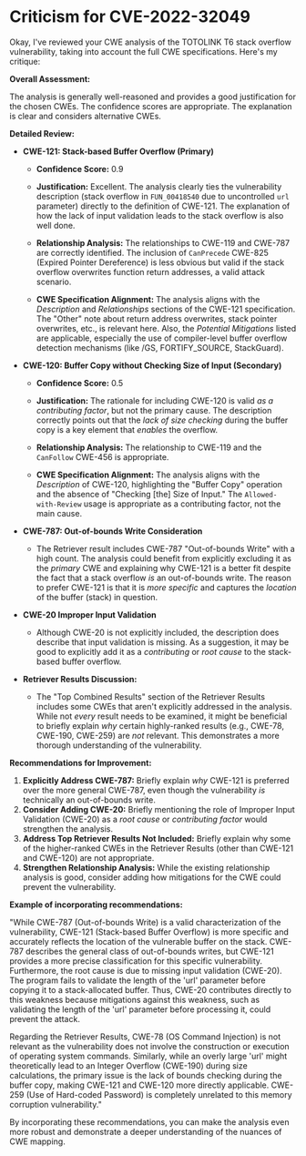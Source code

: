 # Criticism for CVE-2022-32049

Okay, I've reviewed your CWE analysis of the TOTOLINK T6 stack overflow vulnerability, taking into account the full CWE specifications. Here's my critique:

**Overall Assessment:**

The analysis is generally well-reasoned and provides a good justification for the chosen CWEs. The confidence scores are appropriate. The explanation is clear and considers alternative CWEs.

**Detailed Review:**

*   **CWE-121: Stack-based Buffer Overflow (Primary)**

    *   **Confidence Score:** 0.9
    *   **Justification:**  Excellent. The analysis clearly ties the vulnerability description (stack overflow in `FUN_00418540` due to uncontrolled `url` parameter) directly to the definition of CWE-121.  The explanation of how the lack of input validation leads to the stack overflow is also well done.

    *   **Relationship Analysis:**  The relationships to CWE-119 and CWE-787 are correctly identified.  The inclusion of `CanPrecede` CWE-825 (Expired Pointer Dereference) is less obvious but valid if the stack overflow overwrites function return addresses, a valid attack scenario.

    *   **CWE Specification Alignment:** The analysis aligns with the *Description* and *Relationships* sections of the CWE-121 specification.  The "Other" note about return address overwrites, stack pointer overwrites, etc., is relevant here. Also, the *Potential Mitigations* listed are applicable, especially the use of compiler-level buffer overflow detection mechanisms (like /GS, FORTIFY_SOURCE, StackGuard).

*   **CWE-120: Buffer Copy without Checking Size of Input (Secondary)**

    *   **Confidence Score:** 0.5
    *   **Justification:**  The rationale for including CWE-120 is valid *as a contributing factor*, but not the primary cause. The description correctly points out that the *lack of size checking* during the buffer copy is a key element that *enables* the overflow.

    *   **Relationship Analysis:** The relationship to CWE-119 and the `CanFollow` CWE-456 is appropriate.
    *   **CWE Specification Alignment:**  The analysis aligns with the *Description* of CWE-120, highlighting the "Buffer Copy" operation and the absence of "Checking [the] Size of Input." The `Allowed-with-Review` usage is appropriate as a contributing factor, not the main cause.
*   **CWE-787: Out-of-bounds Write Consideration**

    * The Retriever result includes CWE-787 "Out-of-bounds Write" with a high count. The analysis could benefit from explicitly excluding it as the *primary* CWE and explaining why CWE-121 is a better fit despite the fact that a stack overflow *is* an out-of-bounds write. The reason to prefer CWE-121 is that it is *more specific* and captures the *location* of the buffer (stack) in question.
*   **CWE-20 Improper Input Validation**

    * Although CWE-20 is not explicitly included, the description does describe that input validation is missing. As a suggestion, it may be good to explicitly add it as a *contributing* or *root cause* to the stack-based buffer overflow.
*   **Retriever Results Discussion:**

    *   The "Top Combined Results" section of the Retriever Results includes some CWEs that aren't explicitly addressed in the analysis. While not *every* result needs to be examined, it might be beneficial to briefly explain *why* certain highly-ranked results (e.g., CWE-78, CWE-190, CWE-259) are *not* relevant. This demonstrates a more thorough understanding of the vulnerability.

**Recommendations for Improvement:**

1.  **Explicitly Address CWE-787:** Briefly explain *why* CWE-121 is preferred over the more general CWE-787, even though the vulnerability *is* technically an out-of-bounds write.
2.  **Consider Adding CWE-20:** Briefly mentioning the role of Improper Input Validation (CWE-20) as a *root cause* or *contributing factor* would strengthen the analysis.
3.  **Address Top Retriever Results Not Included:** Briefly explain why some of the higher-ranked CWEs in the Retriever Results (other than CWE-121 and CWE-120) are not appropriate.
4.  **Strengthen Relationship Analysis:** While the existing relationship analysis is good, consider adding how mitigations for the CWE could prevent the vulnerability.

**Example of incorporating recommendations:**

"While CWE-787 (Out-of-bounds Write) is a valid characterization of the vulnerability, CWE-121 (Stack-based Buffer Overflow) is more specific and accurately reflects the location of the vulnerable buffer on the stack.  CWE-787 describes the general class of out-of-bounds writes, but CWE-121 provides a more precise classification for this specific vulnerability.  Furthermore, the root cause is due to missing input validation (CWE-20). The program fails to validate the length of the 'url' parameter before copying it to a stack-allocated buffer. Thus, CWE-20 contributes directly to this weakness because mitigations against this weakness, such as validating the length of the 'url' parameter before processing it, could prevent the attack.

Regarding the Retriever Results, CWE-78 (OS Command Injection) is not relevant as the vulnerability does not involve the construction or execution of operating system commands. Similarly, while an overly large 'url' might theoretically lead to an Integer Overflow (CWE-190) during size calculations, the primary issue is the lack of bounds checking during the buffer copy, making CWE-121 and CWE-120 more directly applicable. CWE-259 (Use of Hard-coded Password) is completely unrelated to this memory corruption vulnerability."

By incorporating these recommendations, you can make the analysis even more robust and demonstrate a deeper understanding of the nuances of CWE mapping.
